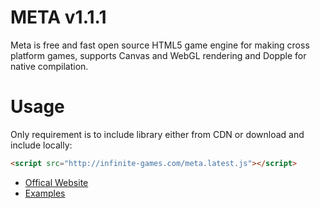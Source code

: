 META v1.1.1
====

Meta is free and fast open source HTML5 game engine for making cross platform games, supports Canvas and WebGL rendering and Dopple for native compilation.

Usage
====

Only requirement is to include library either from CDN or download and include locally:
```html
<script src="http://infinite-games.com/meta.latest.js"></script>
```


* [Offical Website](http://meta.infinite-games.com/)
* [Examples](http://meta.infinite-games.com/examples/)
